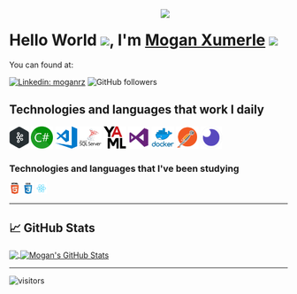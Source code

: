 <img align='right' src="https://media.giphy.com/media/M9gbBd9nbDrOTu1Mqx/giphy.gif" width="230">

# Hello World <img src="https://github.com/TheDudeThatCode/TheDudeThatCode/blob/master/Assets/Earth.gif" width="24px">, I'm [Mogan Xumerle](https://linktr.ee/moganxumerle) <img src="https://media.giphy.com/media/hvRJCLFzcasrR4ia7z/giphy.gif" width="25px">

You can found at:

[![Linkedin: moganrz](https://img.shields.io/badge/-mogan-blue?style=flat-square&logo=Linkedin&logoColor=white&link=https://www.linkedin.com/in/moganrz/)](https://www.linkedin.com/in/moganrz/)
![GitHub followers](https://img.shields.io/github/followers/moganxumerle?label=Follow&style=social)

## Technologies and languages that work I daily
<code><img height="40" src="https://raw.githubusercontent.com/ftathiago/ftathiago/e751c0e3d966b885a66821bfa47145898ab75bff/kafka.svg" alt="Kafka" title="Kafka"></code>
<code><img height="40" src="https://raw.githubusercontent.com/github/explore/80688e429a7d4ef2fca1e82350fe8e3517d3494d/topics/csharp/csharp.png" alt="C#" title="C#"></code>
<code><img height="40" src="https://raw.githubusercontent.com/github/explore/80688e429a7d4ef2fca1e82350fe8e3517d3494d/topics/visual-studio-code/visual-studio-code.png" alt="VS Code" title="VS Code"></code>
<code><img height="40" src="https://raw.githubusercontent.com/github/explore/master/topics/sql-server/sql-server.png" alt="SQL Server" title="SQL Server"></code>
<code><img height="40" src="https://raw.githubusercontent.com/github/explore/master/topics/yaml/yaml.png" alt="Yaml" title="Yaml"></code>
<code><img height="40" src="https://raw.githubusercontent.com/ftathiago/ftathiago/main/visual-studio.png" alt="Visual Studio" title="Visual Studio"></code>
<code><img height="40" src="https://raw.githubusercontent.com/github/explore/master/topics/docker/docker.png" alt="Docker" title="Docker"></code>
<code><img height="40" src="https://raw.githubusercontent.com/ftathiago/ftathiago/main/postman.png" alt="Postman" title="Postman"></code>
<code><img height="40" src="https://raw.githubusercontent.com/ftathiago/ftathiago/main/insomnia.png" alt="Insomnia" title="Insomnia"></code>

### Technologies and languages that I've been studying
<code><img height="20" src="https://raw.githubusercontent.com/github/explore/80688e429a7d4ef2fca1e82350fe8e3517d3494d/topics/html/html.png" alt="HTML" title="HTML"></code>
<code><img height="20" src="https://raw.githubusercontent.com/github/explore/80688e429a7d4ef2fca1e82350fe8e3517d3494d/topics/css/css.png" alt="CSS3" title="CSS3"></code>
<code><img height="20" src="https://raw.githubusercontent.com/github/explore/master/topics/react/react.png" alt="React" title="React"></code>

---
## &#x1f4c8; GitHub Stats

<a href="https://github.com/moganxumerle/moganxumerle">
  <img align="center" src="https://github-readme-stats.vercel.app/api/top-langs/?username=moganxumerle&title_color=ffffff&text_color=c9cacc&icon_color=2bbc8a&bg_color=1d1f21&langs_count=5" />
</a>
<a href="https://github.com/moganxumerle/moganxumerle">
  <img align="center" src="https://github-readme-stats.vercel.app/api?username=moganxumerle&show_icons=true&line_height=27&count_private=true&title_color=ffffff&text_color=c9cacc&icon_color=2bbc8a&bg_color=1d1f21" alt="Mogan's GitHub Stats" />
</a>

---
![visitors](https://visitor-badge.glitch.me/badge?page_id=moganxumerle.moganxumerle)

<!--
**moganxumerle/moganxumerle** is a ✨ _special_ ✨ repository because its `README.md` (this file) appears on your GitHub profile.

Here are some ideas to get you started:

- 🔭 I’m currently working on ...
- 🌱 I’m currently learning ...
- 👯 I’m looking to collaborate on ...
- 🤔 I’m looking for help with ...
- 💬 Ask me about ...
- 📫 How to reach me: ...
- 😄 Pronouns: ...
- ⚡ Fun fact: ...
-->
